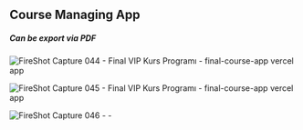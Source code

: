 <h2>Course Managing App</h2>
<h5>Can be export via PDF</h5>

![FireShot Capture 044 - Final VIP Kurs Programı - final-course-app vercel app](https://github.com/seyitbugraerden/final-CourseApp/assets/154025499/7e091095-6903-4788-8ee1-a6bbf10b06da)

![FireShot Capture 045 - Final VIP Kurs Programı - final-course-app vercel app](https://github.com/seyitbugraerden/final-CourseApp/assets/154025499/487c343b-78eb-45da-afd2-a152714a1aff)

![FireShot Capture 046 -  - ](https://github.com/seyitbugraerden/final-CourseApp/assets/154025499/ed0fe278-ab04-42de-8c21-e85c8378d38a)
